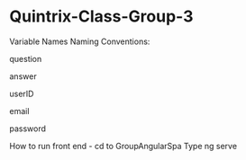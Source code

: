 # Quintrix-Class-Group-3

Variable Names Naming Conventions:

question

answer

userID

email

password

How to run front end -
cd to GroupAngularSpa 
Type ng serve 
